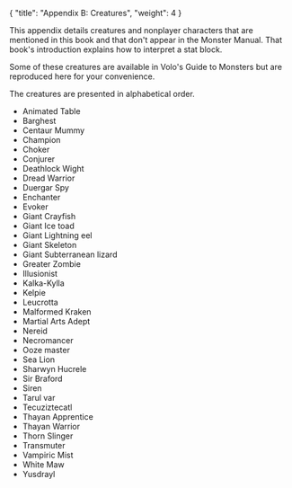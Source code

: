 {
  "title": "Appendix B: Creatures",
  "weight": 4
}

This appendix details creatures and nonplayer characters that are mentioned in this book and that don't appear in the Monster Manual. That book's introduction explains how to interpret a stat block.

Some of these creatures are available in Volo's Guide to Monsters but are reproduced here for your convenience.

The creatures are presented in alphabetical order.

- Animated Table
- Barghest
- Centaur Mummy
- Champion
- Choker
- Conjurer
- Deathlock Wight
- Dread Warrior
- Duergar Spy
- Enchanter
- Evoker
- Giant Crayfish
- Giant Ice toad
- Giant Lightning eel
- Giant Skeleton
- Giant Subterranean lizard
- Greater Zombie
- Illusionist
- Kalka-Kylla
- Kelpie
- Leucrotta
- Malformed Kraken
- Martial Arts Adept
- Nereid
- Necromancer
- Ooze master
- Sea Lion
- Sharwyn Hucrele
- Sir Braford
- Siren
- Tarul var
- Tecuziztecatl
- Thayan Apprentice
- Thayan Warrior
- Thorn Slinger
- Transmuter
- Vampiric Mist
- White Maw
- Yusdrayl